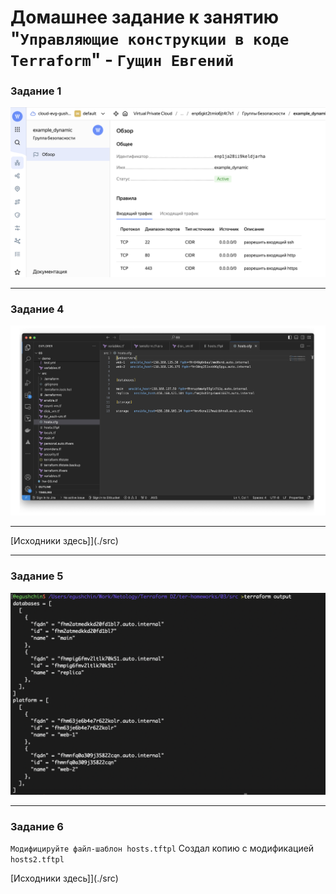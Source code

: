 # Домашнее задание к занятию "`Управляющие конструкции в коде Terraform`" - `Гущин Евгений`

### Задание 1

![task2](../../img/15-Terraform/HW3/task1.png)  


---


### Задание 4

![task2](../../img/15-Terraform/HW3/task4.png)

---



[Исходники здесь]](./src)



---

### Задание 5

![task2](../../img/15-Terraform/HW3/task5.png)

---

### Задание 6


`Модифицируйте файл-шаблон hosts.tftpl`
Создал копию с модификацией `hosts2.tftpl`


[Исходники здесь]](./src)
